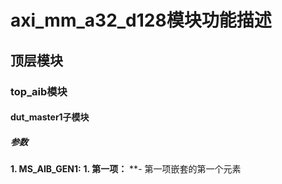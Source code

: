 # axi_mm_a32_d128模块功能描述
## 顶层模块
### top_aib模块
#### dut_master1子模块
##### 参数
**1. MS_AIB_GEN1:**
**1. 第一项：**
    **- 第一项嵌套的第一个元素